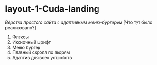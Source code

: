 # layout-1-Cuda-landing
*Вёрстка простого сайта с адаптивным меню-бургером*
[Что тут было реализовано?]
1. Флексы 
2. Иконочный шрифт
3. Меню бургер
4. Плавный скролл по якорям
5. Адаптив для всех устройств



